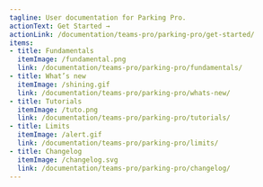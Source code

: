 ```yaml
---
tagline: User documentation for Parking Pro.
actionText: Get Started →
actionLink: /documentation/teams-pro/parking-pro/get-started/
items:
- title: Fundamentals​
  itemImage: /fundamental.png
  link: /documentation/teams-pro/parking-pro/fundamentals/
- title: What’s new
  itemImage: /shining.gif
  link: /documentation/teams-pro/parking-pro/whats-new/
- title: Tutorials
  itemImage: /tuto.png
  link: /documentation/teams-pro/parking-pro/tutorials/
- title: Limits
  itemImage: /alert.gif
  link: /documentation/teams-pro/parking-pro/limits/
- title: Changelog
  itemImage: /changelog.svg
  link: /documentation/teams-pro/parking-pro/changelog/
---
```


<Overview />